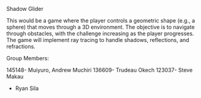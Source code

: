 Shadow Glider

This would be a game where the player controls a geometric shape (e.g., a sphere) that moves through a 3D environment. 
The objective is to navigate through obstacles, with the challenge increasing as the player progresses. 
The game will implement ray tracing to handle shadows, reflections, and refractions. 

Group Members:

145148- Muiyuro, Andrew Muchiri
136609- Trudeau Okech 
123037- Steve Makau
- Ryan Sila







